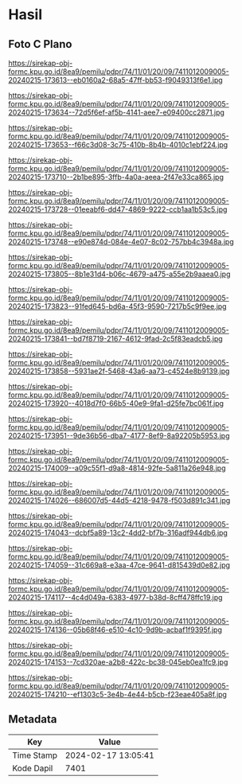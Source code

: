 # Hasil

## Foto C Plano

https://sirekap-obj-formc.kpu.go.id/8ea9/pemilu/pdpr/74/11/01/20/09/7411012009005-20240215-173613--eb0160a2-68a5-47ff-bb53-f9049313f6e1.jpg

https://sirekap-obj-formc.kpu.go.id/8ea9/pemilu/pdpr/74/11/01/20/09/7411012009005-20240215-173634--72d5f6ef-af5b-4141-aee7-e09400cc2871.jpg

https://sirekap-obj-formc.kpu.go.id/8ea9/pemilu/pdpr/74/11/01/20/09/7411012009005-20240215-173653--f66c3d08-3c75-410b-8b4b-4010c1ebf224.jpg

https://sirekap-obj-formc.kpu.go.id/8ea9/pemilu/pdpr/74/11/01/20/09/7411012009005-20240215-173710--2b1be895-3ffb-4a0a-aeea-2f47e33ca865.jpg

https://sirekap-obj-formc.kpu.go.id/8ea9/pemilu/pdpr/74/11/01/20/09/7411012009005-20240215-173728--01eeabf6-dd47-4869-9222-ccb1aa1b53c5.jpg

https://sirekap-obj-formc.kpu.go.id/8ea9/pemilu/pdpr/74/11/01/20/09/7411012009005-20240215-173748--e90e874d-084e-4e07-8c02-757bb4c3948a.jpg

https://sirekap-obj-formc.kpu.go.id/8ea9/pemilu/pdpr/74/11/01/20/09/7411012009005-20240215-173805--8b1e31d4-b06c-4679-a475-a55e2b9aaea0.jpg

https://sirekap-obj-formc.kpu.go.id/8ea9/pemilu/pdpr/74/11/01/20/09/7411012009005-20240215-173823--91fed645-bd6a-45f3-9590-7217b5c9f9ee.jpg

https://sirekap-obj-formc.kpu.go.id/8ea9/pemilu/pdpr/74/11/01/20/09/7411012009005-20240215-173841--bd7f8719-2167-4612-9fad-2c5f83eadcb5.jpg

https://sirekap-obj-formc.kpu.go.id/8ea9/pemilu/pdpr/74/11/01/20/09/7411012009005-20240215-173858--5931ae2f-5468-43a6-aa73-c4524e8b9139.jpg

https://sirekap-obj-formc.kpu.go.id/8ea9/pemilu/pdpr/74/11/01/20/09/7411012009005-20240215-173920--4018d7f0-66b5-40e9-9fa1-d25fe7bc061f.jpg

https://sirekap-obj-formc.kpu.go.id/8ea9/pemilu/pdpr/74/11/01/20/09/7411012009005-20240215-173951--9de36b56-dba7-4177-8ef9-8a92205b5953.jpg

https://sirekap-obj-formc.kpu.go.id/8ea9/pemilu/pdpr/74/11/01/20/09/7411012009005-20240215-174009--a09c55f1-d9a8-4814-92fe-5a811a26e948.jpg

https://sirekap-obj-formc.kpu.go.id/8ea9/pemilu/pdpr/74/11/01/20/09/7411012009005-20240215-174026--686007d5-44d5-4218-9478-f503d891c341.jpg

https://sirekap-obj-formc.kpu.go.id/8ea9/pemilu/pdpr/74/11/01/20/09/7411012009005-20240215-174043--dcbf5a89-13c2-4dd2-bf7b-316adf944db6.jpg

https://sirekap-obj-formc.kpu.go.id/8ea9/pemilu/pdpr/74/11/01/20/09/7411012009005-20240215-174059--31c669a8-e3aa-47ce-9641-d815439d0e82.jpg

https://sirekap-obj-formc.kpu.go.id/8ea9/pemilu/pdpr/74/11/01/20/09/7411012009005-20240215-174117--4c4d049a-6383-4977-b38d-8cff478ffc19.jpg

https://sirekap-obj-formc.kpu.go.id/8ea9/pemilu/pdpr/74/11/01/20/09/7411012009005-20240215-174136--05b68f46-e510-4c10-9d9b-acbaf1f9395f.jpg

https://sirekap-obj-formc.kpu.go.id/8ea9/pemilu/pdpr/74/11/01/20/09/7411012009005-20240215-174153--7cd320ae-a2b8-422c-bc38-045eb0ea1fc9.jpg

https://sirekap-obj-formc.kpu.go.id/8ea9/pemilu/pdpr/74/11/01/20/09/7411012009005-20240215-174210--ef1303c5-3e4b-4e44-b5cb-f23eae405a8f.jpg


## Metadata

| Key        | Value               |
| ---------- | ------------------- |
| Time Stamp | 2024-02-17 13:05:41 |
| Kode Dapil | 7401                |




